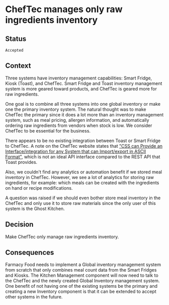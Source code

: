 # ChefTec manages only raw ingredients inventory

## Status
`Accepted`

## Context
Three systems have inventory management capabilities: Smart Fridge, Kiosk (Toast), and ChefTec. Smart Fridge and Toast inventory management system is more geared toward products, and ChefTec is geared more for raw ingredients.

One goal is to combine all three systems into one global inventory or make one the primary inventory system. The natural thought was to make ChefTec the primary since it does a lot more than an inventory management system, such as meal pricing, allergen information, and automatically ordering raw ingredients from vendors when stock is low. We consider ChefTec to be essential for the business.

There appears to be no existing integration between Toast or Smart Fridge to ChefTec. A note on the ChefTec website states that ["CSS can Provide an Interface/integration for any System that can Import/export in ASCII Format"](https://www.cheftec.com/interfaces), which is not an ideal API interface compared to the REST API that Toast provides.

Also, we couldn't find any analytics or automation benefit if we stored
meal inventory in ChefTec. However, we see a lot of analytics for storing raw ingredients, for example: which meals can be created with the ingredients on hand or recipe modifications.

A question was raised if we should even bother store meal inventory in the ChefTec and only use it to store raw materials since the only user of this system is the Ghost Kitchen.

## Decision
Make ChefTec only manage raw ingredients inventory.

## Consequences
Farmacy Food needs to implement a Global inventory management system from scratch that only combines meal count data from the Smart Fridges and Kiosks. The Kitchen Management component will now need to talk to the ChefTec and the newly created Global Inventory management system. One benefit of not having one of the existing systems be the primary and creating a new Inventory component is that it can be extended to accept other systems in the future.